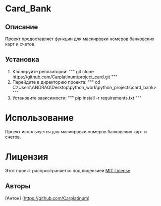# Card_Bank

## Описание
Проект предоставляет функции для маскировки номеров банковских карт и счетов.

## Установка 

1.  Клонируйте репозиторий:
    """
    git clone https://github.com/Carplatinum/project_card.git
    """
2.  Перейдите в директорию проекта:
    """
    cd C:\Users\ANDRAQ\Desktop\python_work\python_projects\card_bank>
    """
3.  Установите зависимости:
    """
    pip install -r requirements.txt
    """
# Использование 
Проект используется для маскировки номеров банковских карт и счетов. 

# Лицензия
Этот проект распространяется под лицензией [MIT License](LICENSE)

## Авторы 
[Антон] (https://github.com/Carplatinum)
